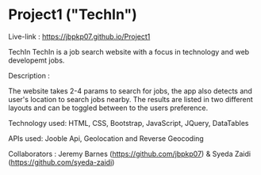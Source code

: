 # Project1  ("TechIn")

Live-link : https://jbpkp07.github.io/Project1

TechIn
TechIn is a job search website with a focus in technology and web developemt jobs.

Description :

The website takes 2-4 params to search for jobs, the app also detects and user's location to search jobs nearby. The results are listed in two different layouts and can be toggled between to the users preference.

Technology used: HTML, CSS, Bootstrap, JavaScript, JQuery, DataTables

APIs used: Jooble Api, Geolocation and Reverse Geocoding

Collaborators : Jeremy Barnes (https://github.com/jbpkp07) & Syeda Zaidi (https://github.com/syeda-zaidi)
